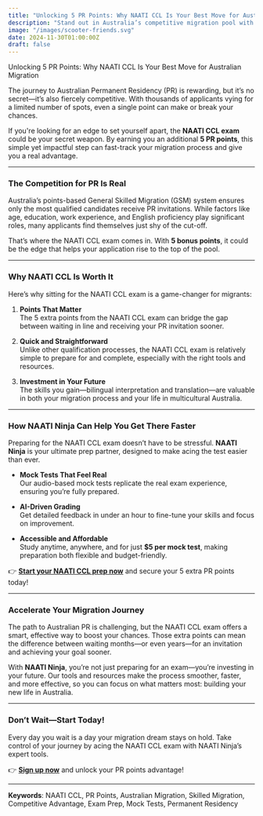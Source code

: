 ```yaml
---
title: "Unlocking 5 PR Points: Why NAATI CCL Is Your Best Move for Australian Migration"
description: "Stand out in Australia’s competitive migration pool with 5 extra PR points from the NAATI CCL exam. Learn how this simple step can accelerate your path to Permanent Residency."
image: "/images/scooter-friends.svg"
date: 2024-11-30T01:00:00Z
draft: false
---
```


Unlocking 5 PR Points: Why NAATI CCL Is Your Best Move for Australian Migration

The journey to Australian Permanent Residency (PR) is rewarding, but it’s no secret—it’s also fiercely competitive. With thousands of applicants vying for a limited number of spots, even a single point can make or break your chances.

If you're looking for an edge to set yourself apart, the **NAATI CCL exam** could be your secret weapon. By earning you an additional **5 PR points**, this simple yet impactful step can fast-track your migration process and give you a real advantage.

---

### The Competition for PR Is Real

Australia’s points-based General Skilled Migration (GSM) system ensures only the most qualified candidates receive PR invitations. While factors like age, education, work experience, and English proficiency play significant roles, many applicants find themselves just shy of the cut-off.

That’s where the NAATI CCL exam comes in. With **5 bonus points**, it could be the edge that helps your application rise to the top of the pool.

---

### Why NAATI CCL Is Worth It

Here’s why sitting for the NAATI CCL exam is a game-changer for migrants:

1. **Points That Matter**  
   The 5 extra points from the NAATI CCL exam can bridge the gap between waiting in line and receiving your PR invitation sooner.

2. **Quick and Straightforward**  
   Unlike other qualification processes, the NAATI CCL exam is relatively simple to prepare for and complete, especially with the right tools and resources.

3. **Investment in Your Future**  
   The skills you gain—bilingual interpretation and translation—are valuable in both your migration process and your life in multicultural Australia.

---

### How NAATI Ninja Can Help You Get There Faster

Preparing for the NAATI CCL exam doesn’t have to be stressful. **NAATI Ninja** is your ultimate prep partner, designed to make acing the test easier than ever.

- **Mock Tests That Feel Real**  
  Our audio-based mock tests replicate the real exam experience, ensuring you’re fully prepared.

- **AI-Driven Grading**  
  Get detailed feedback in under an hour to fine-tune your skills and focus on improvement.

- **Accessible and Affordable**  
  Study anytime, anywhere, and for just **$5 per mock test**, making preparation both flexible and budget-friendly.

👉 **[Start your NAATI CCL prep now](https://app.naatininja.com)** and secure your 5 extra PR points today!

---

### Accelerate Your Migration Journey

The path to Australian PR is challenging, but the NAATI CCL exam offers a smart, effective way to boost your chances. Those extra points can mean the difference between waiting months—or even years—for an invitation and achieving your goal sooner.

With **NAATI Ninja**, you’re not just preparing for an exam—you’re investing in your future. Our tools and resources make the process smoother, faster, and more effective, so you can focus on what matters most: building your new life in Australia.

---

### Don’t Wait—Start Today!

Every day you wait is a day your migration dream stays on hold. Take control of your journey by acing the NAATI CCL exam with NAATI Ninja’s expert tools.

👉 **[Sign up now](https://app.naatininja.com)** and unlock your PR points advantage!

---

**Keywords**: NAATI CCL, PR Points, Australian Migration, Skilled Migration, Competitive Advantage, Exam Prep, Mock Tests, Permanent Residency
